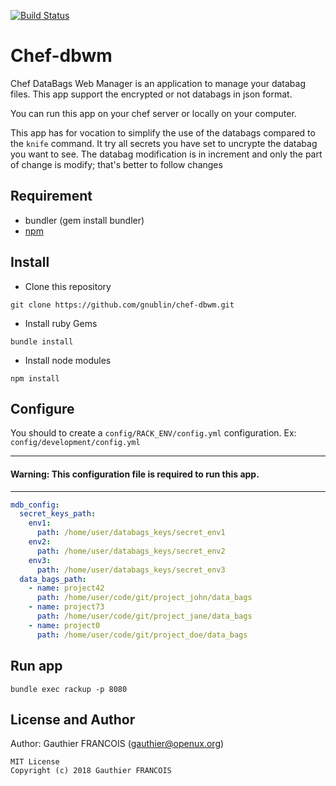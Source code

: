 [![Build Status](https://travis-ci.org/gnublin/chef-dbwm.svg?branch=master)](https://travis-ci.org/gnublin/chef-dbwm)

# Chef-dbwm
Chef DataBags Web Manager is an application to manage your databag files.
This app support the encrypted or not databags in json format.

You can run this app on your chef server or locally on your computer.

This app has for vocation to simplify the use of the databags compared to the `knife` command.
It try all secrets you have set to uncrypte the databag you want to see.
The databag modification is in increment and only the part of change is modify; that's better to follow changes

## Requirement
 * bundler (gem install bundler)
 * [npm](https://www.npmjs.com/get-npm)

## Install
 * Clone this repository
 ```
git clone https://github.com/gnublin/chef-dbwm.git
 ```
 * Install ruby Gems
 ```
bundle install
 ```
 * Install node modules
 ```
npm install
 ```

## Configure
You should to create a `config/RACK_ENV/config.yml` configuration.
Ex: `config/development/config.yml`

---
#### Warning: This configuration file is required to run this app.
---

```yaml
mdb_config:
  secret_keys_path:
    env1:
      path: /home/user/databags_keys/secret_env1
    env2:
      path: /home/user/databags_keys/secret_env2
    env3:
      path: /home/user/databags_keys/secret_env3
  data_bags_path:
    - name: project42
      path: /home/user/code/git/project_john/data_bags
    - name: project73
      path: /home/user/code/git/project_jane/data_bags
    - name: project0
      path: /home/user/code/git/project_doe/data_bags
```

## Run app
```
bundle exec rackup -p 8080
```

## License and Author

Author: Gauthier FRANCOIS (<gauthier@openux.org>)

```text
MIT License
Copyright (c) 2018 Gauthier FRANCOIS
```
